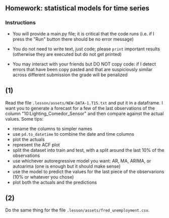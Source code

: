 ## Homework: statistical models for time series

### Instructions

* You will provide a main.py file; it is critical that the code runs (i.e. if I press the "Run" button there should be no error message)

* You do not need to write text, just code; please `print` important results (otherwise they are executed but do not get printed)

* You may interact with your friends but DO NOT copy code: if I detect errors that have been copy pasted and that are suspiciously similar across different submission the grade will be penalized

## (1)

Read the file `.lesson/assets/NEW-DATA-1.T15.txt` and put it in a dataframe. I want you to generate a forecast for a few of the last observations of the column "10:Lighting_Comedor_Sensor" and then compare against the actual values. Some tips:

* rename the columns to simpler names
* use `pd.to_datetime` to combine the date and time columns
* plot the actuals
* represent the ACF plot
* split the dataset into train and test, with a split around the last 10% of the observations
* use whichever autoregressive model you want: AR, MA, ARIMA, or autoarima (one is enough but it should make sense)
* use the model to predict the values for the last piece of the observarions (10% or whatever you chose)
* plot both the actuals and the predictions

## (2)
Do the same thing for the file `.lesson/assets/fred_unemployment.csv`.